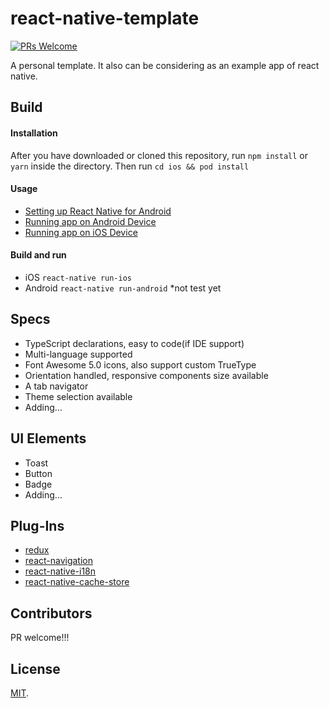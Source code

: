 # react-native-template
[![PRs Welcome](https://img.shields.io/badge/PRs-welcome-brightgreen.svg)](#pull-requests)

A personal template. It also can be considering as an example app of react native.

## Build
#### Installation
After you have downloaded or cloned this repository, run `npm install` or `yarn` inside the directory. Then run `cd ios && pod install`

#### Usage
- [Setting up React Native for Android](https://facebook.github.io/react-native/docs/getting-started.html#android-development-environment)
- [Running app on Android Device](https://facebook.github.io/react-native/docs/running-on-device.html#running-your-app-on-android-devices)
- [Running app on iOS Device](https://facebook.github.io/react-native/docs/running-on-device.html#running-your-app-on-ios-devices)

#### Build and run
- iOS `react-native run-ios`
- Android `react-native run-android` *not test yet


## Specs
- TypeScript declarations, easy to code(if IDE support)
- Multi-language supported
- Font Awesome 5.0 icons, also support custom TrueType
- Orientation handled, responsive components size available
- A tab navigator
- Theme selection available
- Adding...

## UI Elements
- Toast
- Button
- Badge
- Adding...

## Plug-Ins
- [redux](https://github.com/AlexanderZaytsev/react-native-i18n)
- [react-navigation](https://reactnavigation.org/)
- [react-native-i18n](https://github.com/AlexanderZaytsev/react-native-i18n)
- [react-native-cache-store](https://github.com/cheeaun/react-native-cache-store)

## Contributors
PR welcome!!!

## License
[MIT](https://github.com/opp100/react-native-template/blob/master/LICENSE).
